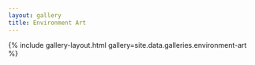 ```yaml
---
layout: gallery
title: Environment Art
---
```


{% include gallery-layout.html gallery=site.data.galleries.environment-art %}
